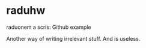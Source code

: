 # raduhw

raduonem a scris:
Github example

Another way of writing irrelevant stuff.
And is useless.
